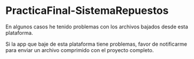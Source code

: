 # PracticaFinal-SistemaRepuestos

En algunos casos he tenido problemas con los archivos bajados desde esta plataforma. 

Si la app que baje de esta plataforma tiene problemas, favor de notificarme para enviar un archivo comprimido con el proyecto completo.
